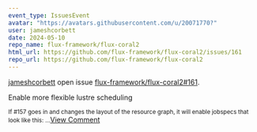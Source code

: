 ```yaml
---
event_type: IssuesEvent
avatar: "https://avatars.githubusercontent.com/u/20071770?"
user: jameshcorbett
date: 2024-05-10
repo_name: flux-framework/flux-coral2
html_url: https://github.com/flux-framework/flux-coral2/issues/161
repo_url: https://github.com/flux-framework/flux-coral2
---
```


<a href='https://github.com/jameshcorbett' target='_blank'>jameshcorbett</a> open issue <a href='https://github.com/flux-framework/flux-coral2/issues/161' target='_blank'>flux-framework/flux-coral2#161</a>.

<p>Enable more flexible lustre scheduling</p><small>If #157 goes in and changes the layout of the resource graph, it will enable jobspecs that look like this:...</small><a href='https://github.com/flux-framework/flux-coral2/issues/161' target='_blank'>View Comment</a>